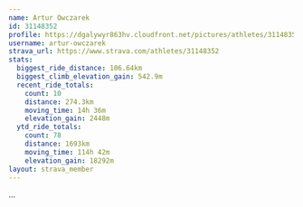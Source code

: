 ```yaml
---
name: Artur Owczarek
id: 31148352
profile: https://dgalywyr863hv.cloudfront.net/pictures/athletes/31148352/15906846/1/large.jpg
username: artur-owczarek
strava_url: https://www.strava.com/athletes/31148352
stats:
  biggest_ride_distance: 106.64km
  biggest_climb_elevation_gain: 542.9m
  recent_ride_totals:
    count: 10
    distance: 274.3km
    moving_time: 14h 36m
    elevation_gain: 2448m
  ytd_ride_totals:
    count: 78
    distance: 1693km
    moving_time: 114h 42m
    elevation_gain: 18292m
layout: strava_member
--- 
```

...
